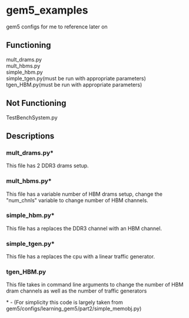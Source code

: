 # gem5_examples
gem5 configs for me to reference later on


## Functioning
mult_drams.py   
mult_hbms.py     
simple_hbm.py   
simple_tgen.py(must be run with appropriate parameters)    
tgen_HBM.py(must be run with appropriate parameters)    


## Not Functioning   
TestBenchSystem.py



## Descriptions  

### mult_drams.py*    
This file has 2 DDR3 drams setup.    

### mult_hbms.py*    
This file has a variable number of HBM drams setup, change the "num_chnls" variable to change number of HBM channels.  

### simple_hbm.py*    
This file has a replaces the DDR3 channel with an HBM channel.

### simple_tgen.py*    
This file has a replaces the cpu with a linear traffic generator.

### tgen_HBM.py    
This file takes in command line arguments to change the number of HBM dram channels as well as the number of traffic generators


\* - (For simplicity this code is largely taken from gem5/configs/learning_gem5/part2/simple_memobj.py)
